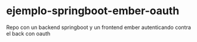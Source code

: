 # ejemplo-springboot-ember-oauth
Repo con un backend springboot y un frontend ember autenticando contra el back con oauth
